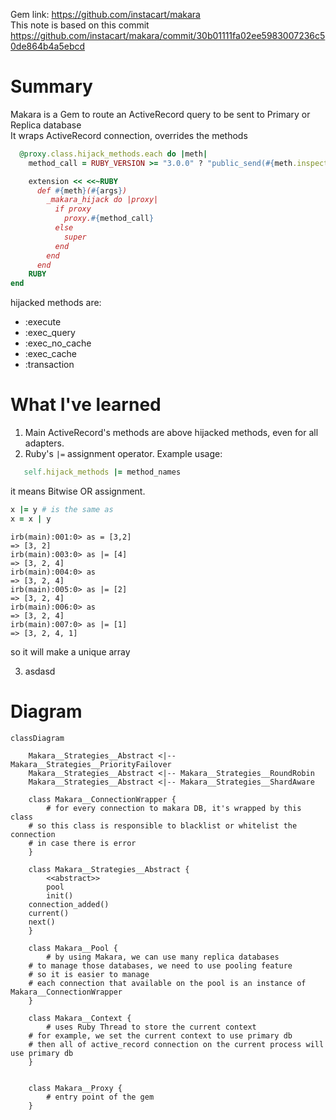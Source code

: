 Gem link: https://github.com/instacart/makara  
This note is based on this commit https://github.com/instacart/makara/commit/30b01111fa02ee5983007236c50de864b4a5ebcd

# Summary

Makara is a Gem to route an ActiveRecord query to be sent to Primary or Replica database  
It wraps ActiveRecord connection, overrides the methods  

```ruby
  @proxy.class.hijack_methods.each do |meth|
    method_call = RUBY_VERSION >= "3.0.0" ? "public_send(#{meth.inspect}, ...)" : "#{meth}(*args, &block)"

    extension << <<~RUBY
      def #{meth}(#{args})
        _makara_hijack do |proxy|
          if proxy
            proxy.#{method_call}
          else
            super
          end
        end
      end
    RUBY
end
```

hijacked methods are:

* :execute
* :exec_query
* :exec_no_cache
* :exec_cache
* :transaction

# What I've learned

1. Main ActiveRecord's methods are above hijacked methods, even for all adapters.
2. Ruby's `|=` assignment operator. Example usage:

```ruby
   self.hijack_methods |= method_names
```
it means Bitwise OR assignment.

```ruby
x |= y # is the same as 
x = x | y
```

```
irb(main):001:0> as = [3,2]
=> [3, 2]
irb(main):003:0> as |= [4]
=> [3, 2, 4]
irb(main):004:0> as
=> [3, 2, 4]
irb(main):005:0> as |= [2]
=> [3, 2, 4]
irb(main):006:0> as
=> [3, 2, 4]
irb(main):007:0> as |= [1]
=> [3, 2, 4, 1]
```
so it will make a unique array

3. asdasd

# Diagram

```mermaid
classDiagram

    Makara__Strategies__Abstract <|-- Makara__Strategies__PriorityFailover
    Makara__Strategies__Abstract <|-- Makara__Strategies__RoundRobin
    Makara__Strategies__Abstract <|-- Makara__Strategies__ShardAware

    class Makara__ConnectionWrapper {
        # for every connection to makara DB, it's wrapped by this class
	# so this class is responsible to blacklist or whitelist the connection
	# in case there is error
    }

    class Makara__Strategies__Abstract {
    	<<abstract>>
        pool
        init()
	connection_added()
	current()
	next()
    }

    class Makara__Pool {
    	# by using Makara, we can use many replica databases
	# to manage those databases, we need to use pooling feature
	# so it is easier to manage
	# each connection that available on the pool is an instance of Makara__ConnectionWrapper
    }

    class Makara__Context {
    	# uses Ruby Thread to store the current context
	# for example, we set the current context to use primary db
	# then all of active_record connection on the current process will use primary db
    }


    class Makara__Proxy {
        # entry point of the gem
    }
```

